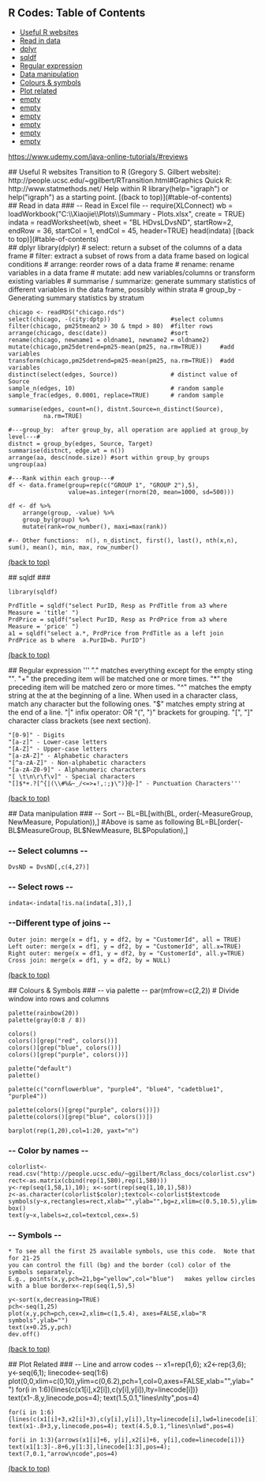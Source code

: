 <a id="table-of-contents"></a>
## R Codes:  Table of Contents
* [Useful R websites](#id-section1)
* [Read in data](#id-section2)
* [dplyr](#id-section6)
* [sqldf](#sqldf) 
* [Regular expression](#regre) 
* [Data manipulation](#id-section3)
* [Colours & symbols](#id-section4)
* [Plot related](#id-section5)
* [empty](#id-section7)
* [empty](#id-section8)
* [empty](#id-section9)
* [empty](#id-section10)
* [empty](#id-section11)
* [empty](#id-section12)

  
  
https://www.udemy.com/java-online-tutorials/#reviews

  
  



<div id='id-section1'/>
## Useful R websites
Transition to R (Gregory S. Gilbert website):
      http://people.ucsc.edu/~ggilbert/RTransition.html#Graphics   
Quick R:
      http://www.statmethods.net/  
Help within R
      library(help="igraph") or help("igraph") as a starting point.
[(back to top)](#table-of-contents)

<div id='id-section2'/>
##  Read in data   
### -- Read in Excel file --
require(XLConnect)  
wb = loadWorkbook("C:\\Xiaojie\\Plots\\Summary - Plots.xlsx", create = TRUE)  
indata = readWorksheet(wb, sheet = "BL HDvsLDvsND",  startRow=2, endRow = 36, startCol = 1, endCol = 45, header=TRUE)  
head(indata)  
[(back to top)](#table-of-contents)

<div id='id-section6'/>
## dplyr 
    library(dplyr)
    # select: return a subset of the columns of a data frame
    # filter: extract a subset of rows from a data frame based on logical conditions
    # arrange: reorder rows of a data frame
    # rename: rename variables in a data frame
    # mutate: add new variables/columns or transform existing variables
    # summarise / summarize: generate summary statistics of different variables in the data frame, possibly within strata 
    # group_by - Generating summary statistics by stratum
 
    chicago <- readRDS("chicago.rds")
    select(chicago, -(city:dptp))                 #select columns
    filter(chicago, pm25tmean2 > 30 & tmpd > 80)  #filter rows
    arrange(chicago, desc(date))                  #sort
    rename(chicago, newname1 = oldname1, newname2 = oldname2)
    mutate(chicago,pm25detrend=pm25-mean(pm25, na.rm=TRUE))     #add variables
    transform(chicago,pm25detrend=pm25-mean(pm25, na.rm=TRUE))  #add variables 
    distinct(select(edges, Source))               # distinct value of Source
    sample_n(edges, 10)                           # random sample
    sample_frac(edges, 0.0001, replace=TRUE)      # random sample
    
    summarise(edges, count=n(), distnt.Source=n_distinct(Source),
              na.rm=TRUE)
    
    #---group_by:  after group_by, all operation are applied at group_by level---#
    distnct = group_by(edges, Source, Target)
    summarise(distnct, edge.wt = n())
    arrange(aa, desc(node.size)) #sort within group_by groups
    ungroup(aa)
    
    #---Rank within each group---#
    df <- data.frame(group=rep(c("GROUP 1", "GROUP 2"),5),
                     value=as.integer(rnorm(20, mean=1000, sd=500)))

    df <- df %>% 
        arrange(group, -value) %>%
        group_by(group) %>%
        mutate(rank=row_number(), maxi=max(rank))

    #-- Other functions:  n(), n_distinct, first(), last(), nth(x,n), sum(), mean(), min, max, row_number()
[(back to top)](#table-of-contents)


<div id='sqldf'/>    
##  sqldf ###
    
    library(sqldf)
    
    PrdTitle = sqldf("select PurID, Resp as PrdTitle from a3 where  Measure = 'title' ")
    PrdPrice = sqldf("select PurID, Resp as PrdPrice from a3 where  Measure = 'price' ")
    a1 = sqldf("select a.*, PrdPrice from PrdTitle as a left join  PrdPrice as b where  a.PurID=b. PurID")
[(back to top)](#table-of-contents)

<div id='regre'/>   
## Regular expression 
    '''
    "." matches everything except for the empty sting "".
    "+" the preceding item will be matched one or more times.
    "*" the preceding item will be matched zero or more times.
    "^" matches the empty string at the at the beginning of a line.
        When used in a character class, match any character but the following ones.
    "$" matches empty string at the end of a line.
    "|" infix operator: OR
    "(", ")" brackets for grouping.
    "[", "]" character class brackets (see next section).
    
    "[0-9]" - Digits
    "[a-z]" - Lower-case letters
    "[A-Z]" - Upper-case letters
    "[a-zA-Z]" - Alphabetic characters
    "[^a-zA-Z]" - Non-alphabetic characters
    "[a-zA-Z0-9]" - Alphanumeric characters
    "[ \t\n\r\f\v]" - Special characters
    "[]$*+.?[^{|(\\#%&~_/<=>✬!,:;❵\")}@-]" - Punctuation Characters'''
[(back to top)](#table-of-contents)

<div id='id-section3'/>
##  Data manipulation  
### -- Sort --
    BL=BL[with(BL, order(-MeasureGroup, NewMeasure, Population)),]
    #Above is same as following
    BL=BL[order(-BL$MeasureGroup, BL$NewMeasure, BL$Population),]

### -- Select columns --
    DvsND = DvsND[,c(4,27)]

### -- Select rows --
    indata<-indata[!is.na(indata[,3]),]

### --Different type of joins --
    Outer join: merge(x = df1, y = df2, by = "CustomerId", all = TRUE)
    Left outer: merge(x = df1, y = df2, by = "CustomerId", all.x=TRUE)
    Right outer: merge(x = df1, y = df2, by = "CustomerId", all.y=TRUE)
    Cross join: merge(x = df1, y = df2, by = NULL)
[(back to top)](#table-of-contents)
  
<div id='id-section4'/>
## Colours & Symbols
### -- via palette --
    par(mfrow=c(2,2))  # Divide window into rows and columns
    
    palette(rainbow(20))
    palette(gray(0:8 / 8))
    
    colors()
    colors()[grep("red", colors())]
    colors()[grep("blue", colors())]
    colors()[grep("purple", colors())]
     
    palette("default")
    palette()
     
    palette(c("cornflowerblue", "purple4", "blue4", "cadetblue1", "purple4"))
    
    palette(colors()[grep("purple", colors())])
    palette(colors()[grep("blue", colors())])
    
    barplot(rep(1,20),col=1:20, yaxt="n")

### -- Color by names --
    colorlist<-read.csv("http://people.ucsc.edu/~ggilbert/Rclass_docs/colorlist.csv")
    rect<-as.matrix(cbind(rep(1,580),rep(1,580)))
    y<-rep(seq(1,58,1),10); x<-sort(rep(seq(1,10,1),58))
    z<-as.character(colorlist$color);textcol<-colorlist$textcode
    symbols(y~x,rectangles=rect,xlab="",ylab="",bg=z,xlim=c(0.5,10.5),ylim=c(0,59),inches=FALSE); box()
    text(y~x,labels=z,col=textcol,cex=.5)


### -- Symbols --
    * To see all the first 25 available symbols, use this code.  Note that for 21-25 
    you can control the fill (bg) and the border (col) color of the symbols separately.  
    E.g., points(x,y,pch=21,bg="yellow",col="blue")   makes yellow circles with a blue borderx<-rep(seq(1,5),5)
    
    y<-sort(x,decreasing=TRUE)
    pch<-seq(1,25)
    plot(x,y,pch=pch,cex=2,xlim=c(1,5.4), axes=FALSE,xlab="R symbols",ylab="")
    text(x+0.25,y,pch)
    dev.off()

[(back to top)](#table-of-contents)    
<div id='id-section5'/>
## Plot Related
### -- Line and arrow codes --
    x1=rep(1,6); x2<-rep(3,6); y<-seq(6,1); linecode<-seq(1:6)
    plot(0,0,xlim=c(0,10),ylim=c(0,6.2),pch=1,col=0,axes=FALSE,xlab="",ylab="")
    for(i in 1:6){lines(c(x1[i],x2[i]),c(y[i],y[i]),lty=linecode[i])}
    text(x1-.8,y,linecode,pos=4); text(1.5,0.1,"lines\nlty",pos=4)
    
    for(i in 1:6){lines(c(x1[i]+3,x2[i]+3),c(y[i],y[i]),lty=linecode[i],lwd=linecode[i])}
    text(x1-.8+3,y,linecode,pos=4); text(4.5,0.1,"lines\nlwd",pos=4)
    
    for(i in 1:3){arrows(x1[i]+6, y[i],x2[i]+6, y[i],code=linecode[i])}
    text(x1[1:3]-.8+6,y[1:3],linecode[1:3],pos=4); text(7,0.1,"arrow\ncode",pos=4)
[(back to top)](#table-of-contents)

   
      